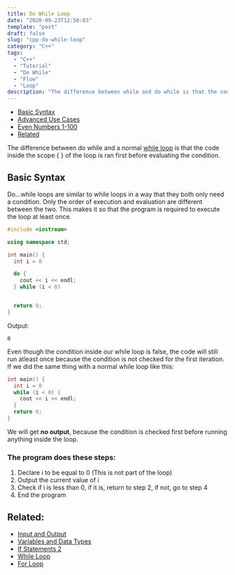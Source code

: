 ```yaml
---
title: Do While Loop 
date: "2020-09-23T12:50:03"
template: "post"
draft: false 
slug: "cpp-do-while-loop"
category: "C++"
tags:
  - "C++"
  - "Tutorial"
  - "Do While"
  - "Flow"
  - "Loop"
description: "The difference between while and do while is that the code inside the scope { } of the loop is ran first before evaluating the condition."
---
```


- [Basic Syntax](#basic-syntax)
- [Advanced Use Cases](#advanced-use-cases)
- [Even Numbers 1-100](#even-numbers-1-100)
- [Related](#related)

The difference between do while and a normal [while loop](/posts/cpp-while-loop) is that the code inside the scope { } of the loop is ran first before evaluating the condition.

## Basic Syntax

Do...while loops are similar to while loops in a way that they both only need a condition. Only the order of execution and evaluation are different between the two. This makes it so that the program is required to execute the loop at least once.

```cpp
#include <iostream>

using namespace std;

int main() {
  int i = 0

  do {
    cout << i << endl;
  } while (i < 0)


  return 0;
}
```

Output:

```
0
```

Even though the condition inside our while loop is false, the code will still run atleast once because the condition is not checked for the first iteration. If we did the same thing with a normal while loop like this:

```cpp
int main() {
  int i = 0
  while (i < 0) {
    cout << i << endl;
  }
  return 0;
}
```

We will get **no output**, because the condition is checked first before running anything inside the loop.

### The program does these steps:

1. Declare i to be equal to 0 (This is not part of the loop)
2. Output the current value of i
3. Check if i is less than 0, if it is, return to step 2, if not, go to step 4
4. End the program

## Related:

- [Input and Output](/posts/cpp-input-output)
- [Variables and Data Types](/posts/cpp-variables)
- [If Statements 2](/posts/cpp-if-statements-advanced)
- [While Loop](/posts/cpp-while-loop)
- [For Loop](/posts/cpp-for-loop)